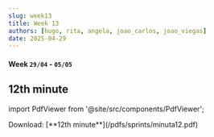 ```yaml
---
slug: week13
title: Week 13
authors: [hugo, rita, angela, joao_carlos, joao_viegas]
date: 2025-04-29
---
```

#### Week `29/04` - `05/05`

## 12th minute

import PdfViewer from '@site/src/components/PdfViewer';

<PdfViewer src="/Documentation/pdfs/sprints/minuta12.pdf" />
Download: [**12th minute**](/pdfs/sprints/minuta12.pdf)